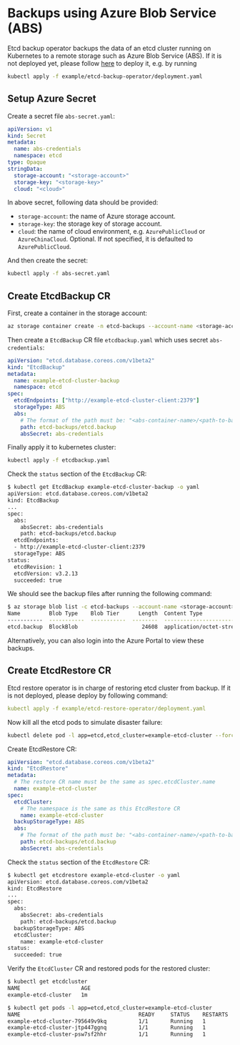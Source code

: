 # Backups using Azure Blob Service (ABS)

Etcd backup operator backups the data of an etcd cluster running on Kubernetes to a remote storage such as Azure Blob Service (ABS). If it is not deployed yet, please follow [here](walkthrough/backup-operator.md#deploy-etcd-backup-operator) to deploy it, e.g. by running

```sh
kubectl apply -f example/etcd-backup-operator/deployment.yaml
```

## Setup Azure Secret

Create a secret file `abs-secret.yaml`:

```yaml
apiVersion: v1
kind: Secret
metadata:
  name: abs-credentials
  namespace: etcd
type: Opaque
stringData:
  storage-account: "<storage-account>"
  storage-key: "<storage-key>"
  cloud: "<cloud>"
```

In above secret, following data should be provided:

- `storage-account`: the name of Azure storage account.
- `storage-key`: the storage key of storage account.
- `cloud`: the name of cloud environment, e.g. `AzurePublicCloud` or `AzureChinaCloud`. Optional. If not specified, it is defaulted to `AzurePublicCloud`.

And then create the secret:

```sh
kubectl apply -f abs-secret.yaml
```

## Create EtcdBackup CR

First, create a container in the storage account:

```sh
az storage container create -n etcd-backups --account-name <storage-account> --account-key <storage-key>
```

Then create a `EtcdBackup` CR file `etcdbackup.yaml` which uses secret `abs-credentials`:

```yaml
apiVersion: "etcd.database.coreos.com/v1beta2"
kind: "EtcdBackup"
metadata:
  name: example-etcd-cluster-backup
  namespace: etcd
spec:
  etcdEndpoints: ["http://example-etcd-cluster-client:2379"]
  storageType: ABS
  abs:
    # The format of the path must be: "<abs-container-name>/<path-to-backup-file>"
    path: etcd-backups/etcd.backup
    absSecret: abs-credentials
```

Finally apply it to kubernetes cluster:

```sh
kubectl apply -f etcdbackup.yaml
```

Check the `status` section of the `EtcdBackup` CR:

```sh
$ kubectl get EtcdBackup example-etcd-cluster-backup -o yaml
apiVersion: etcd.database.coreos.com/v1beta2
kind: EtcdBackup
...
spec:
  abs:
    absSecret: abs-credentials
    path: etcd-backups/etcd.backup
  etcdEndpoints:
  - http://example-etcd-cluster-client:2379
  storageType: ABS
status:
  etcdRevision: 1
  etcdVersion: v3.2.13
  succeeded: true

```

We should see the backup files after running the following command:

```bash
$ az storage blob list -c etcd-backups --account-name <storage-account> --account-key <storage-key>
Name         Blob Type    Blob Tier      Length  Content Type              Last Modified              Snapshot
-----------  -----------  -----------  --------  ------------------------  -------------------------  ----------
etcd.backup  BlockBlob                    24608  application/octet-stream  2018-08-13T05:42:03+00:00
```

Alternatively, you can also login into the Azure Portal to view these backups.

## Create EtcdRestore CR

Etcd restore operator is in charge of restoring etcd cluster from backup. If it is not deployed, please deploy by following command:

```yaml
kubectl apply -f example/etcd-restore-operator/deployment.yaml
```

Now kill all the etcd pods to simulate disaster failure:

```sh
kubectl delete pod -l app=etcd,etcd_cluster=example-etcd-cluster --force --grace-period=0
```

Create EtcdRestore CR:

```yaml
apiVersion: "etcd.database.coreos.com/v1beta2"
kind: "EtcdRestore"
metadata:
  # The restore CR name must be the same as spec.etcdCluster.name
  name: example-etcd-cluster
spec:
  etcdCluster:
    # The namespace is the same as this EtcdRestore CR
    name: example-etcd-cluster
  backupStorageType: ABS
  abs:
    # The format of the path must be: "<abs-container-name>/<path-to-backup-file>"
    path: etcd-backups/etcd.backup
    absSecret: abs-credentials
```

Check the `status` section of the `EtcdRestore` CR:

```sh
$ kubectl get etcdrestore example-etcd-cluster -o yaml
apiVersion: etcd.database.coreos.com/v1beta2
kind: EtcdRestore
...
spec:
  abs:
    absSecret: abs-credentials
    path: etcd-backups/etcd.backup
  backupStorageType: ABS
  etcdCluster:
    name: example-etcd-cluster
status:
  succeeded: true
```

Verify the `EtcdCluster` CR and restored pods for the restored cluster:

```sh
$ kubectl get etcdcluster
NAME                   AGE
example-etcd-cluster   1m

$ kubectl get pods -l app=etcd,etcd_cluster=example-etcd-cluster
NAME                                     READY     STATUS    RESTARTS   AGE
example-etcd-cluster-795649v9kq          1/1       Running   1          3m
example-etcd-cluster-jtp447ggnq          1/1       Running   1          4m
example-etcd-cluster-psw7sf2hhr          1/1       Running   1          4m
```
